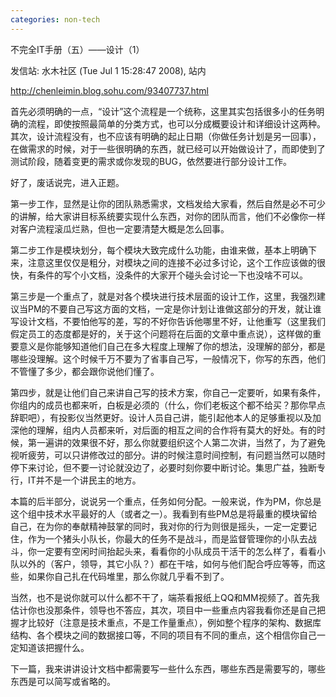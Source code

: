 ```yaml
---
categories: non-tech
---
```

不完全IT手册（五）――设计（1）

发信站: 水木社区 (Tue Jul  1 15:28:47 2008), 站内



http://chenleimin.blog.sohu.com/93407737.html

首先必须明确的一点，“设计”这个流程是一个统称，这里其实包括很多小的任务明确的流程，即使按照最简单的分类方式，也可以分成概要设计和详细设计这两种。其次，设计流程没有，也不应该有明确的起止日期（你做任务计划是另一回事），在做需求的时候，对于一些很明确的东西，就已经可以开始做设计了，而即使到了测试阶段，随着变更的需求或你发现的BUG，依然要进行部分设计工作。



好了，废话说完，进入正题。



第一步工作，显然是让你的团队熟悉需求，文档发给大家看，然后自然是必不可少的讲解，给大家讲目标系统要实现什么东西，对你的团队而言，他们不必像你一样对客户流程滚瓜烂熟，但也一定要清楚大概是怎么回事。



第二步工作是模块划分，每个模块大致完成什么功能，由谁来做，基本上明确下来，注意这里仅仅是粗分，对模块之间的连接不必过多讨论，这个工作应该做的很快，有条件的写个小文档，没条件的大家开个碰头会讨论一下也没啥不可以。



第三步是一个重点了，就是对各个模块进行技术层面的设计工作，这里，我强烈建议当PM的不要自己写这方面的文档，一定是你计划让谁做这部分的开发，就让谁写设计文档，不要怕他写的差，写的不好你告诉他哪里不好，让他重写（这里我们假定员工的态度都是好的，关于这个问题将在后面的文章中重点说），这样做的重要意义是你能够知道他们自己在多大程度上理解了你的想法，没理解的部分，都是哪些没理解。这个时候千万不要为了省事自己写，一般情况下，你写的东西，他们不管懂了多少，都会跟你说他们懂了。



第四步，就是让他们自己来讲自己写的技术方案，你自己一定要听，如果有条件，你组内的成员也都来听，白板是必须的（什么，你们老板这个都不给买？那你早点辞职吧），有投影仪当然更好。设计人员自己讲，能引起他本人的足够重视以及加深他的理解，组内人员都来听，对后面的相互之间的合作将有莫大的好处。有的时候，第一遍讲的效果很不好，那么你就要组织这个人第二次讲，当然了，为了避免视听疲劳，可以只讲修改过的部分。讲的时候注意时间控制，有问题当然可以随时停下来讨论，但不要一讨论就没边了，必要时刻你要中断讨论。集思广益，独断专行，IT并不是一个讲民主的地方。



本篇的后半部分，说说另一个重点，任务如何分配。一般来说，作为PM，你总是这个组中技术水平最好的人（或者之一）。我看到有些PM总是将最重的模块留给自己，在为你的奉献精神鼓掌的同时，我对你的行为则很是摇头，一定一定要记住，作为一个猪头小队长，你最大的任务不是战斗，而是监督管理你的小队去战斗，你一定要有空闲时间抬起头来，看看你的小队成员干活干的怎么样了，看看小队以外的（客户，领导，其它小队？）都在干啥，如何与他们配合呼应等等，而这些，如果你自己扎在代码堆里，那么你就几乎看不到了。



当然，也不是说你就可以什么都不干了，端茶看报纸上QQ和MM视频了。首先我估计你也没那条件，领导也不答应，其次，项目中一些重点内容我看你还是自己把握才比较好（注意是技术重点，不是工作量重点），例如整个程序的架构、数据库结构、各个模块之间的数据接口等，不同的项目有不同的重点，这个相信你自己一定知道该把握什么。



下一篇，我来讲讲设计文档中都需要写一些什么东西，哪些东西是需要写的，哪些东西是可以简写或省略的。



